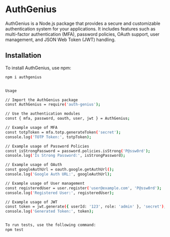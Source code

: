 # AuthGenius

AuthGenius is a Node.js package that provides a secure and customizable authentication system for your applications. It includes features such as multi-factor authentication (MFA), password policies, OAuth support, user management, and JSON Web Token (JWT) handling.

## Installation

To install AuthGenius, use npm:

```bash
npm i authgenius


Usage

// Import the AuthGenius package
const AuthGenius = require('auth-genius');

// Use the authentication modules
const { mfa, password, oauth, user, jwt } = AuthGenius;

// Example usage of MFA
const totpToken = mfa.totp.generateToken('secret');
console.log('TOTP Token:', totpToken);

// Example usage of Password Policies
const isStrongPassword = password.policies.isStrong('P@ssw0rd');
console.log('Is Strong Password:', isStrongPassword);

// Example usage of OAuth
const googleAuthUrl = oauth.google.getAuthUrl();
console.log('Google Auth URL:', googleAuthUrl);

// Example usage of User management
const registeredUser = user.register('user@example.com', 'P@ssw0rd');
console.log('Registered User:', registeredUser);

// Example usage of JWT
const token = jwt.generate({ userId: '123', role: 'admin' }, 'secret');
console.log('Generated Token:', token);


To run tests, use the following command:
npm test
